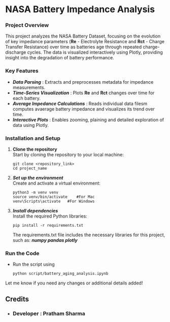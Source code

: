 # NASA Battery Impedance Analysis #
### Project Overview
This project analyzes the NASA Battery Dataset, focusing on the evolution of key impedance parameters (__Re__ - Electrolyte Resistance and __Rct__ - Charge Transfer Resistance) over time as batteries age through repeated charge-discharge cycles. The data is visualized interactively using Plotly, providing insight into the degradation of battery performance.

### Key Features
+ ___Data Parsing___ : Extracts and preprocesses metadata for impedance measurements.
+ ___Time-Series Visualization___ : Plots __Re__ and __Rct__ changes over time for each battery.
+ ___Average Impedance Calculations___ : Reads individual data filesm computes avaerage battery impedance and visualizes its trend over time.
+ ___Interactive Plots___ : Enables zooming, plaining and detailed exploration of data using Plotly.

### Installation and Setup
1. __Clone the repository__\
Start by cloning the repository to your local machine:
    ```
    git clone <repository_link>
    cd project_name
    ```

2. ___Set up the environment___\
Create and activate a virtual environment:
    ```
    python3 -m venv venv
    source venv/bin/activate    #For Mac
    venv\Scripts\activate   #For Windows
    ```

3. ___Install dependencies___\
Install the required Python libraries:
    ```
    pip install -r requirements.txt
    ```

    The requirements.txt file includes the necessary libraries for this project, such as:
    ___numpy
    pandas
    plotly___

### Run the Code
+ Run the script using
    ```
    python script/battery_aging_analysis.ipynb
    ```



Let me know if you need any changes or additional details added!


## Credits
- ### Developer : Pratham Sharma